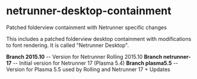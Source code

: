 # netrunner-desktop-containment

Patched folderview containment with Netrunner specific changes

This includes a patched folderview desktop containment with modifications to font rendering.
It is called "Netrunner Desktop".

**Branch 2015.10** -- Version for Netrunner Rolling 2015.10
**Branch netrunner-17** -- Initial version for Netrunner 17 (Plasma 5.4)
**Branch plasma5.5** -- Version for Plasma 5.5 used by Rolling and Netrunner 17 + Updates

